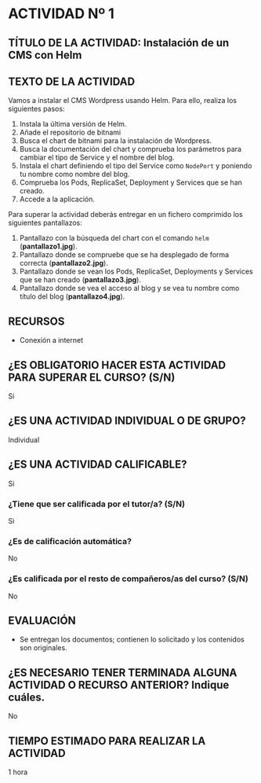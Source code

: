 # ACTIVIDAD Nº 1

## TÍTULO DE LA ACTIVIDAD:  Instalación de un CMS con Helm

## TEXTO DE LA ACTIVIDAD

Vamos a instalar el CMS Wordpress usando Helm. Para ello, realiza los siguientes pasos:

1. Instala la última versión de Helm.
2. Añade el repositorio de bitnami
3. Busca el chart de bitnami para la instalación de Wordpress. 
4. Busca la documentación del chart y comprueba los parámetros para cambiar el tipo de Service y el nombre del blog.
5. Instala el chart definiendo el tipo del Service como `NodePort` y poniendo tu nombre como nombre del blog.
6. Comprueba los Pods, ReplicaSet, Deployment y Services que se han creado.
7. Accede a la aplicación.

Para superar la actividad deberás entregar en un fichero comprimido los siguientes pantallazos:

1. Pantallazo con la búsqueda del chart con el comando `helm` (**pantallazo1.jpg**).
2. Pantallazo donde se compruebe que se ha desplegado de forma correcta (**pantallazo2.jpg**).
3. Pantallazo donde se vean los Pods, ReplicaSet, Deployments y Services que se han creado (**pantallazo3.jpg**).
4. Pantallazo donde se vea el acceso al blog y se vea tu nombre como título del blog (**pantallazo4.jpg**).


## RECURSOS

* Conexión a internet

## ¿ES OBLIGATORIO HACER ESTA ACTIVIDAD PARA SUPERAR EL CURSO? (S/N)

Si

## ¿ES UNA ACTIVIDAD INDIVIDUAL O DE GRUPO?

Individual

## ¿ES UNA ACTIVIDAD CALIFICABLE?

Si

### ¿Tiene que ser calificada por el tutor/a? (S/N) 

Si

### ¿Es de calificación automática?

No

### ¿Es calificada por el resto de compañeros/as del curso? (S/N)

No

## EVALUACIÓN

* Se entregan los documentos; contienen lo solicitado y los contenidos son originales.

## ¿ES NECESARIO TENER TERMINADA ALGUNA ACTIVIDAD O RECURSO ANTERIOR? Indique cuáles.

No

## TIEMPO ESTIMADO PARA REALIZAR LA ACTIVIDAD

1 hora
